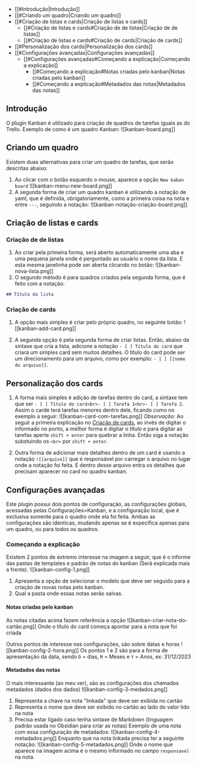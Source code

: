 ---
---
- [[#Introdução|Introdução]]
- [[#Criando um quadro|Criando um quadro]]
- [[#Criação de listas e cards|Criação de listas e cards]]
	- [[#Criação de listas e cards#Criação de de listas|Criação de de listas]]
	- [[#Criação de listas e cards#Criação de cards|Criação de cards]]
- [[#Personalização dos cards|Personalização dos cards]]
- [[#Configurações avançadas|Configurações avançadas]]
	- [[#Configurações avançadas#Começando a explicação|Começando a explicação]]
		- [[#Começando a explicação#Notas criadas pelo kanban|Notas criadas pelo kanban]]
		- [[#Começando a explicação#Metadados das notas|Metadados das notas]]

## Introdução
O plugin Kanban é utilizado para criação de quadros de tarefas iguais as do Trello.
Exemplo de como é um quadro Kanban:
![[kanban-board.png]]

## Criando um quadro
Existem duas alternativas para criar um quadro de tarefas, que serão descritas abaixo:

1. Ao clicar com o botão esquerdo o mouse, aparece a opção `New kaban board`
![[kanban-menu-new-board.png]]
3. A segunda forma de criar um quadro kanban é utilizando a notação de yaml, que é definida, obrigatoriamente, como a primeira coisa na nota e entre `---`, seguindo a notação:
![[kanban-notação-criação-board.png]]

## Criação de listas e cards

### Criação de de listas
1. Ao criar pela primeira forma, será aberto automaticamente uma aba e uma pequena janela onde é perguntado ao usuário o nome da lista. E esta mesma janelinha pode ser aberta clicando no botão:
![[kanban-nova-lista.png]]
2. O segundo método é para quadros criados pela segunda forma, que é feito com a notação:
```markdown
## Título da lista
```

### Criação de cards
1. A opção mais simples é criar pelo próprio quadro, no seguinte botão: ![[kanban-add-card.png]]

2. A segunda opção é pela segunda forma de criar listas. Então, abaixo da sintaxe que cria a lista, adicione a notação `- [ ] Título do card` que criará um simples card sem muitos detalhes. O título do card pode ser um direcionamento para um arquivo, como por exemplo: `- [ ] [[nome do arquivo]]`.

## Personalização dos cards
1. A forma mais simples é adição de tarefas dentro do card, a sintaxe tem que ser `- [ ] Título do card<br>- [ ] Tarefa 1<br>- [ ] Tarefa 2`. Assim o carde terá tarefas menores dentro dele, ficando como no exemplo a seguir: ![[kanban-card-com-tarefas.png]]
*Observação*: Ao seguir a primeira explicação no [Criação de cards](Ajuda/Obsidian/Plugins/Kanban#Criação%20de%20cards), ao invés de digitar o informado no ponto, a melhor forma é digitar o *título* e para digitar as tarefas aperte `shift + enter` para quebrar a linha. Então siga a notação substuindo os `<br>` por `shift + enter`.

2. Outra forma de adicionar mais detalhes dentro de um card é usando a notação `![[arquivo]]` que é responsável por carregar o arquivo no lugar onde a notação foi feita. E dentro desse arquivo entra os detalhes que precisam aparecer no card no quadro kanban.

## Configurações avançadas
Este plugin possui dois pontos de configuração, as configurações globais, acessadas pelas Configurações>Kanban, e a configuração local, que é exclusiva somente para o quadro onde ela foi feita. Ambas as configurações são identicas, mudando apenas se é expecífica apenas para um quadro, ou para todos os quadros.

### Começando a explicação
Existem 2 pontos de extremo interesse na imagem a seguir, que é o informe das pastas de templates e padrão de notas do kanban (Será explicada mais a frente).
![[kanban-config-1.png]]
1. Apresenta a opção de selecionar o modelo que deve ser seguido para a criação de novas notas pelo kanban.
2. Qual a pasta onde essas notas serão salvas.

#### Notas criadas pelo kanban
As notas citadas acima fazem referência a opção ![[kanban-criar-nota-do-cartão.png]] 
Onde o título do card começa apontar para a nota que foi criada

Outros pontos de interesse nas configurações, são sobre datas e horas
![[kanban-config-2-hora.png]]
Os pontos 1 e 2 são para a forma de apresentação da data, sendo `D` = dias, `M` = Meses e `Y` = Anos, ex: 31/12/2023

#### Metadados das notas
O mais interessante (ao meu ver), são as configurações dos chamados metadados (dados dos dados)
![[kanban-config-3-medados.png]]
1. Representa a chave na nota "linkada" que deve ser exibida no cartão
2. Representa o nome que deve ser exibido no cartão ao lado do valor lido na nota
3. Precisa estar ligado caso tenha sintaxe de Markdown (linguagem padrão usada no Obsidian para criar as notas)
Exemplo de uma nota com essa configuração de metadados: ![[kanban-config-4-metadados.png]]
Enquanto que na nota linkada precisa ter a seguinte notação: ![[kanban-config-5-metadados.png]]
Onde o nome que aparece na imagem acima é o mesmo informado no campo `responsavel` na nota.